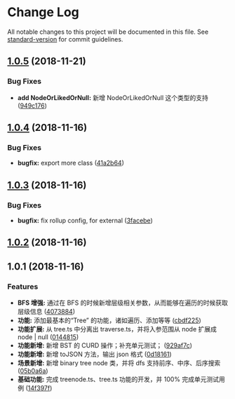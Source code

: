 # Change Log

All notable changes to this project will be documented in this file. See [standard-version](https://github.com/conventional-changelog/standard-version) for commit guidelines.

<a name="1.0.5"></a>
## [1.0.5](https://github.com/boycgit/ss-tree/compare/v1.0.4...v1.0.5) (2018-11-21)


### Bug Fixes

* **add NodeOrLikedOrNull:** 新增 NodeOrLikedOrNull 这个类型的支持 ([949c176](https://github.com/boycgit/ss-tree/commit/949c176))



<a name="1.0.4"></a>
## [1.0.4](https://github.com/boycgit/ss-tree/compare/v1.0.3...v1.0.4) (2018-11-16)


### Bug Fixes

* **bugfix:** export more class ([41a2b64](https://github.com/boycgit/ss-tree/commit/41a2b64))



<a name="1.0.3"></a>
## [1.0.3](https://github.com/boycgit/ss-tree/compare/v1.0.2...v1.0.3) (2018-11-16)


### Bug Fixes

* **bugfix:** fix rollup config, for external ([3facebe](https://github.com/boycgit/ss-tree/commit/3facebe))



<a name="1.0.2"></a>
## [1.0.2](https://github.com/boycgit/ss-tree/compare/v1.0.1...v1.0.2) (2018-11-16)



<a name="1.0.1"></a>
## 1.0.1 (2018-11-16)


### Features

* **BFS 增强:** 通过在 BFS 的时候新增层级相关参数，从而能够在遍历的时候获取层级信息 ([4073884](https://github.com/boycgit/ss-tree/commit/4073884))
* **功能:** 添加最基本的“Tree” 的功能，诸如遍历、添加等等 ([cbdf225](https://github.com/boycgit/ss-tree/commit/cbdf225))
* **功能扩展:** 从 tree.ts 中分离出 traverse.ts，并将入参范围从 node 扩展成 node | null ([0144815](https://github.com/boycgit/ss-tree/commit/0144815))
* **功能新增:** 新增 BST 的 CURD 操作；补充单元测试； ([929af7c](https://github.com/boycgit/ss-tree/commit/929af7c))
* **功能新增:** 新增 toJSON 方法，输出 json 格式 ([0d18161](https://github.com/boycgit/ss-tree/commit/0d18161))
* **场景新增:** 新增 binary tree node 类，并将 dfs 支持前序、中序、后序搜索 ([05b0a6a](https://github.com/boycgit/ss-tree/commit/05b0a6a))
* **基础功能:** 完成 treenode.ts、tree.ts 功能的开发，并 100% 完成单元测试用例 ([14f397f](https://github.com/boycgit/ss-tree/commit/14f397f))
